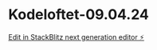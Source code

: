# Kodeloftet-09.04.24

[Edit in StackBlitz next generation editor ⚡️](https://stackblitz.com/~/github.com/NatanielQA/Kodeloftet-09.04.24)